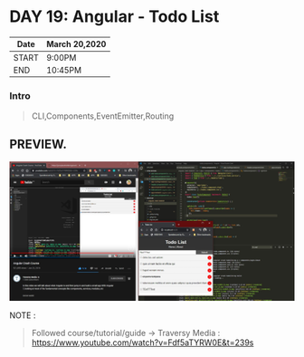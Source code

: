 # DAY 19: Angular - Todo List

| Date | March 20,2020 |
| ------ | ------ |
| START |9:00PM |
| END | 10:45PM |

### Intro
> CLI,Components,EventEmitter,Routing

## PREVIEW.
![Preview](Untitled.jpg)

NOTE : 
> Followed course/tutorial/guide -> Traversy Media : https://www.youtube.com/watch?v=Fdf5aTYRW0E&t=239s
